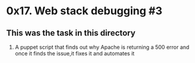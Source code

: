 # 0x17. Web stack debugging #3
## This was the task in this directory 

1. A puppet script that finds out why Apache is returning a 500 error and once it finds the issue,it fixes it and automates it